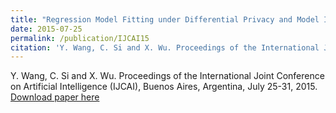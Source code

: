 ```yaml
---
title: "Regression Model Fitting under Differential Privacy and Model Inversion Attack"
date: 2015-07-25
permalink: /publication/IJCAI15
citation: 'Y. Wang, C. Si and X. Wu. Proceedings of the International Joint Conference on Artificial Intelligence (IJCAI),  Buenos Aires, Argentina, July 25-31, 2015.'
---
```


Y. Wang, C. Si and X. Wu. Proceedings of the International Joint Conference on Artificial Intelligence (IJCAI),  Buenos Aires, Argentina, July 25-31, 2015. <br>
[Download paper here](http://vwangyue.github.io/files/IJCAI15.pdf)
